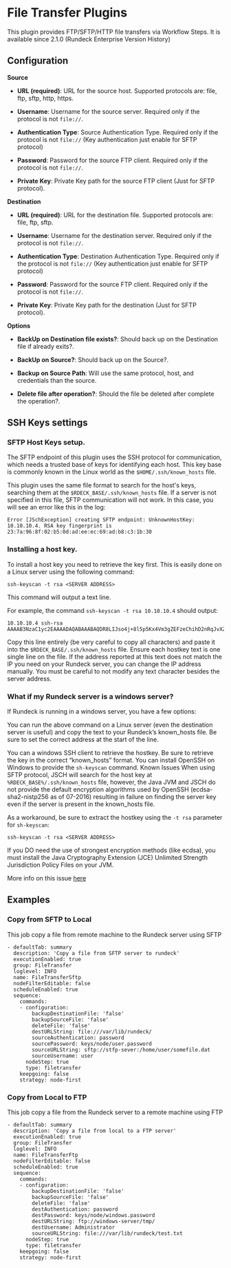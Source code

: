 # File Transfer Plugins

<!---
Original:
http://download.rundeck.com/plugins/file-transfer-plugin.html
--->

This plugin provides FTP/SFTP/HTTP file transfers via Workflow Steps.
It is available since 2.1.0 (Rundeck Enterprise Version History)

## Configuration

**Source**

- **URL (required)**: URL for the source host. Supported protocols are: file, ftp, sftp, http, https.

- **Username**: Username for the source server. Required only if the protocol is not `file://`.

* **Authentication Type**: Source Authentication Type. Required only if the protocol is not `file://` (Key authentication just enable for SFTP protocol)

* **Password**: Password for the source FTP client. Required only if the protocol is not `file://`.

* **Private Key**: Private Key path for the source FTP client (Just for SFTP protocol).

**Destination**

- **URL (required)**: URL for the destination file. Supported protocols are: file, ftp, sftp.

- **Username**: Username for the destination server. Required only if the protocol is not `file://`.

- **Authentication Type**: Destination Authentication Type. Required only if the protocol is not `file://` (Key authentication just enable for SFTP protocol)

- **Password**: Password for the source FTP client. Required only if the protocol is not `file://`.

- **Private Key**: Private Key path for the destination (Just for SFTP protocol).

**Options**

- **BackUp on Destination file exists?**: Should back up on the Destination file if already exits?.

- **BackUp on Source?**: Should back up on the Source?.

- **Backup on Source Path**: Will use the same protocol, host, and credentials than the source.

- **Delete file after operation?**: Should the file be deleted after complete the operation?.

## SSH Keys settings

### SFTP Host Keys setup.

The SFTP endpoint of this plugin uses the SSH protocol for communication, which needs a trusted base of keys for identifying each host.
This key base is commonly known in the Linux world as the `$HOME/.ssh/known_hosts` file.

This plugin uses the same file format to search for the host's keys, searching them at the `$RDECK_BASE/.ssh/known_hosts` file.
If a server is not specified in this file, SFTP communication will not work. In this case, you will see an error like this in the log:

```
Error [JSchException] creating SFTP endpoint: UnknownHostKey: 10.10.10.4. RSA key fingerprint is 23:7a:96:8f:02:b5:0d:ad:ee:ec:69:ad:b8:c3:1b:30
```

### Installing a host key.

To install a host key you need to retrieve the key first. This is easily done on a Linux server using the following command:

```
ssh-keyscan -t rsa <SERVER ADDRESS>
```

This command will output a text line.

For example, the command `ssh-keyscan -t rsa 10.10.10.4` should output:

```
10.10.10.4 ssh-rsa AAAAB3NzaC1yc2EAAAADAQABAAABAQDR8LIJso4j+8l5p5Kx4Vm3gZEFzeChihD2nRqJvXZqjpo64bs6AjT8ismwTjAlzJVeFTiRW5/Kj/HAk2ipVTaNbqdwSrKBKewu0BwSWuY84VWZGC4V1R2QUS6+nMeXdi+A0BJFW3rM6uyhb+EgtyOd4ZnwKAoF01FW76zvdY3O0erwcxLZHP8y92C/Qgy+2ii8xfVGrmUNkX+neoNisMllyr+UOXzpPWFmPgyCE7r7Cptishj66XFfQI+xh5HiVL4sbnGP3jX8fC3C802znZ9XgGVENxdwIZqWfc8JzsjfHF6HD7lY/zgS5r/JcxX5Zt4gGjmzy0inJRogWCwXI1+r
```

Copy this line entirely (be very careful to copy all characters) and paste it into the `$RDECK_BASE/.ssh/known_hosts` file.
Ensure each hostkey text is one single line on the file. If the address reported at this text does not match the IP you need on your Rundeck server, you can change the IP address manually.
You must be careful to not modify any text character besides the server address.

### What if my Rundeck server is a windows server?

If Rundeck is running in a windows server, you have a few options:

You can run the above command on a Linux server (even the destination server is useful) and copy the text to your Rundeck’s known_hosts file.
Be sure to set the correct address at the start of the line.

You can a windows SSH client to retrieve the hostkey. Be sure to retrieve the key in the correct “known_hosts” format.
You can install OpenSSH on Windows to provide the `sh-keyscan` command.
Known Issues
When using SFTP protocol, JSCH will search for the host key at `%RDECK_BASE%/.ssh/known_hosts` file, however, the Java JVM and JSCH do not provide the default encryption algorithms used by OpenSSH (ecdsa-sha2-nistp256 as of 07-2016) resulting in failure on finding the server key even if the server is present in the known_hosts file.

As a workaround, be sure to extract the hostkey using the `-t rsa` parameter for `sh-keyscan`:

```
ssh-keyscan -t rsa <SERVER ADDRESS>
```

If you DO need the use of strongest encryption methods (like ecdsa), you must install the Java Cryptography Extension (JCE) Unlimited Strength Jurisdiction Policy Files on your JVM.

More info on this issue [here](http://stackoverflow.com/questions/30846076/jsch-algorithm-negotiation-fail)

## Examples

### Copy from SFTP to Local

This job copy a file from remote machine to the Rundeck server using SFTP

```
- defaultTab: summary
  description: 'Copy a file from SFTP server to rundeck'
  executionEnabled: true
  group: FileTransfer
  loglevel: INFO
  name: FileTransferSftp
  nodeFilterEditable: false
  scheduleEnabled: true
  sequence:
    commands:
    - configuration:
        backupDestinationFile: 'false'
        backupSourceFile: 'false'
        deleteFile: 'false'
        destURLString: file:///var/lib/rundeck/
        sourceAuthentication: password
        sourcePassword: keys/node/user.password
        sourceURLString: sftp://stfp-sever:/home/user/somefile.dat
        sourceUsername: user
      nodeStep: true
      type: filetransfer
    keepgoing: false
    strategy: node-first
```

### Copy from Local to FTP

This job copy a file from the Rundeck server to a remote machine using FTP

```
- defaultTab: summary
  description: 'Copy a file from local to a FTP server'
  executionEnabled: true
  group: FileTransfer
  loglevel: INFO
  name: FileTransferFtp
  nodeFilterEditable: false
  scheduleEnabled: true
  sequence:
    commands:
    - configuration:
        backupDestinationFile: 'false'
        backupSourceFile: 'false'
        deleteFile: 'false'
        destAuthentication: password
        destPassword: keys/node/windows.password
        destURLString: ftp://windows-server/tmp/
        destUsername: Administrator
        sourceURLString: file:///var/lib/rundeck/test.txt
      nodeStep: true
      type: filetransfer
    keepgoing: false
    strategy: node-first

```
